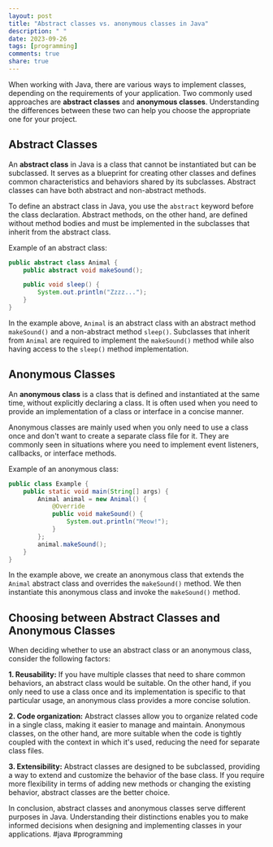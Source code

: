 ```yaml
---
layout: post
title: "Abstract classes vs. anonymous classes in Java"
description: " "
date: 2023-09-26
tags: [programming]
comments: true
share: true
---
```


When working with Java, there are various ways to implement classes, depending on the requirements of your application. Two commonly used approaches are **abstract classes** and **anonymous classes**. Understanding the differences between these two can help you choose the appropriate one for your project.

## Abstract Classes

An **abstract class** in Java is a class that cannot be instantiated but can be subclassed. It serves as a blueprint for creating other classes and defines common characteristics and behaviors shared by its subclasses. Abstract classes can have both abstract and non-abstract methods.

To define an abstract class in Java, you use the `abstract` keyword before the class declaration. Abstract methods, on the other hand, are defined without method bodies and must be implemented in the subclasses that inherit from the abstract class.

Example of an abstract class:

```java
public abstract class Animal {
    public abstract void makeSound();

    public void sleep() {
        System.out.println("Zzzz...");
    }
}
```

In the example above, `Animal` is an abstract class with an abstract method `makeSound()` and a non-abstract method `sleep()`. Subclasses that inherit from `Animal` are required to implement the `makeSound()` method while also having access to the `sleep()` method implementation.

## Anonymous Classes

An **anonymous class** is a class that is defined and instantiated at the same time, without explicitly declaring a class. It is often used when you need to provide an implementation of a class or interface in a concise manner.

Anonymous classes are mainly used when you only need to use a class once and don't want to create a separate class file for it. They are commonly seen in situations where you need to implement event listeners, callbacks, or interface methods.

Example of an anonymous class:

```java
public class Example {
    public static void main(String[] args) {
        Animal animal = new Animal() {
            @Override
            public void makeSound() {
                System.out.println("Meow!");
            }
        };
        animal.makeSound();
    }
}
```

In the example above, we create an anonymous class that extends the `Animal` abstract class and overrides the `makeSound()` method. We then instantiate this anonymous class and invoke the `makeSound()` method.

## Choosing between Abstract Classes and Anonymous Classes

When deciding whether to use an abstract class or an anonymous class, consider the following factors:

**1. Reusability:** If you have multiple classes that need to share common behaviors, an abstract class would be suitable. On the other hand, if you only need to use a class once and its implementation is specific to that particular usage, an anonymous class provides a more concise solution.

**2. Code organization:** Abstract classes allow you to organize related code in a single class, making it easier to manage and maintain. Anonymous classes, on the other hand, are more suitable when the code is tightly coupled with the context in which it's used, reducing the need for separate class files.

**3. Extensibility:** Abstract classes are designed to be subclassed, providing a way to extend and customize the behavior of the base class. If you require more flexibility in terms of adding new methods or changing the existing behavior, abstract classes are the better choice.

In conclusion, abstract classes and anonymous classes serve different purposes in Java. Understanding their distinctions enables you to make informed decisions when designing and implementing classes in your applications. #java #programming